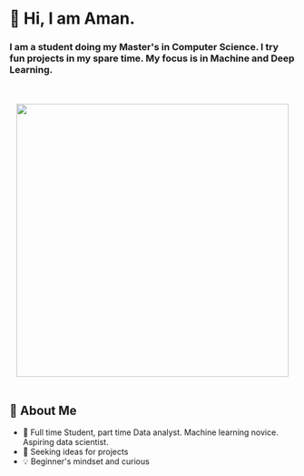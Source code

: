 # 👋 Hi, I am Aman.

 ### I am a student doing my Master's in Computer Science. I try fun projects in my spare time. My focus is in Machine and Deep Learning. 
<p align="center">
<br><br>
  <img src="https://media.giphy.com/media/pVGsAWjzvXcZW4ZBTE/giphy.gif" width="480px">
  <br><br>
</p>

## 🚀 About Me
- 📖 Full time Student, part time Data analyst. Machine learning novice. Aspiring data scientist.
- 👀 Seeking ideas for projects
- 💡 Beginner's mindset and curious